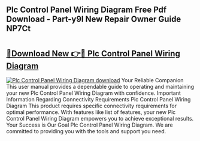 ## Plc Control Panel Wiring Diagram Free Pdf Download - Part-y9l New Repair Owner Guide NP7Ct

# <h2><a href="http://dfqjuuu.blite.top/?on=Plc+Control+Panel+Wiring+Diagram">🔗Download New 👉🔴 Plc Control Panel Wiring Diagram</a></h2>

[![Plc Control Panel Wiring Diagram download](https://i.imgur.com/lujVjoI.png)](http://dfqjuuu.blite.top/?on=Plc+Control+Panel+Wiring+Diagram)
Your Reliable Companion This user manual provides a dependable guide to operating and maintaining your new Plc Control Panel Wiring Diagram with confidence. Important Information Regarding Connectivity Requirements Plc Control Panel Wiring Diagram This product requires specific connectivity requirements for optimal performance. With features like list of features, your new Plc Control Panel Wiring Diagram empowers you to achieve exceptional results. Your Success is Our Goal Plc Control Panel Wiring Diagram. We are committed to providing you with the tools and support you need.
